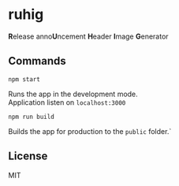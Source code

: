 # ruhig

**R**elease anno**U**ncement **H**eader **I**mage **G**enerator

## Commands

`npm start`

Runs the app in the development mode.  
Application listen on `localhost:3000`

`npm run build`

Builds the app for production to the `public` folder.`

## License

MIT
